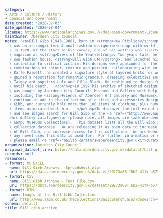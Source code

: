 ```yaml
---
category:
- Arts / Culture / History
- Council and Government
date_created: '2020-02-03'
date_updated: '2020-08-04'
license: https://www.nationalarchives.gov.uk/doc/open-government-licence/version/3/
maintainer: Aberdeen City Council
notes: "<p>Bill Gibb (1943-1988), born in <strong>New Pitsligo</strong>, Aberdeenshire,\
  \ was an <strong>international fashion designer</strong> with world famous clients.\
  \ In 1970, at the start of his career, one of his outfits was selected by Vogue\
  \ magazine as <strong>Dress of the Year</strong>. Two years later he formed his\
  \ own fashion house, <strong>Bill Gibb Ltd</strong>, and launched his first solo\
  \ collection to critical acclaim. His designs were applauded for their startling\
  \ combinations of colour, texture and pattern. Collaborating with knitwear designer\
  \ Kaffe Fassett, he created a signature style of layered knits for women. Gibb also\
  \ gained a reputation for romantic grandeur, dressing celebrities such as model\
  \ Twiggy and popstars Lulu and Cilla Black. He continued to design for private clients\
  \ until his death.   </p>\n<p>In 1997 his archive of sketched designs and swatches\
  \ was bought by Aberdeen City Council: Museums and Gallery with help from supporters\
  \ including the <strong>Friends of Aberdeen Art Gallery and Museums</strong>. We\
  \ continue to add to the collection of outfits and accessories designed by Bill\
  \ Gibb, and currently hold more than 100 items of clothing, plus numerous other\
  \ items associated with him.   </p>\n<p>To discover the full extent of the collection\
  \ and see images search for Bill Gibb on the <a href=\"http://www.aagm.co.uk/TheCollections/BasicSearch.aspx?dosearch=y&amp;Artists=Gibb+Bill&amp;Title=&amp;chat=\"\
  >Art Gallery Catalogue</a> (please note, all images are \xA9 Aberdeen Art Gallery\
  \ &amp; Museums Collections).  This dataset lists all the Bill Gibb items in the\
  \ collection database.  We are releasing it as open data to increase public awareness\
  \ of Bill Gibb, and increase access to this collection.  We are keen to hear of\
  \ any novel uses this data is used for.  For further information or discussion,\
  \ please email <a href=\"mailto:curators@aberdeencity.gov.uk\">curators@aberdeencity.gov.uk</a>.</p>"
organization: Aberdeen City Council
original_dataset_link: https://data.aberdeencity.gov.uk/dataset/bill-gibb-archive
records: null
resources:
- format: MS EXCEL
  name: Bill Gibb Archive - Spreadsheet.xlsx
  url: https://data.aberdeencity.gov.uk/dataset/29273a68-76b2-41fb-b577-c9724640660a/resource/21007d09-0b63-4a2a-94b3-f9ef5d2c0d54/download/bill-gibb-archive-spreadsheet.xlsx
- format: CSV
  name: Bill Gibb Archive - Text File.csv
  url: https://data.aberdeencity.gov.uk/dataset/29273a68-76b2-41fb-b577-c9724640660a/resource/98c6c167-cda5-4353-86a3-98c683093218/download/bill-gibb-archive-text-file.csv
- format: HTML
  name: Images of the Bill Gibb Collection
  url: http://www.aagm.co.uk/TheCollections/BasicSearch.aspx?dosearch=y&Artists=Gibb+Bill&Title=&chat=
schema: default
title: Bill gibb archive
---
```

